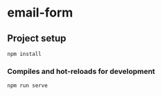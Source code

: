 # email-form


## Project setup

```
npm install
```

### Compiles and hot-reloads for development

```
npm run serve
```
